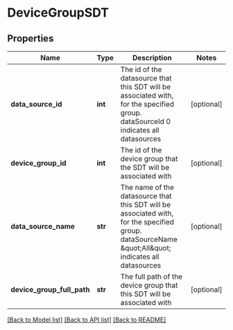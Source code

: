 # DeviceGroupSDT

## Properties
Name | Type | Description | Notes
------------ | ------------- | ------------- | -------------
**data_source_id** | **int** | The id of the datasource that this SDT will be associated with, for the specified group. dataSourceId 0 indicates all datasources | [optional] 
**device_group_id** | **int** | The id of the device group that the SDT will be associated with | [optional] 
**data_source_name** | **str** | The name of the datasource that this SDT will be associated with, for the specified group. dataSourceName \&quot;All\&quot; indicates all datasources | [optional] 
**device_group_full_path** | **str** | The full path of the device group that this SDT will be associated with | [optional] 

[[Back to Model list]](../README.md#documentation-for-models) [[Back to API list]](../README.md#documentation-for-api-endpoints) [[Back to README]](../README.md)


